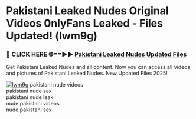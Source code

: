 # Pakistani Leaked Nudes Original Videos 0nlyFans Leaked - Files Updated! (lwm9g)

<h3>🔴 CLICK HERE 🌐==►► <a href="https://tinyurl.com/4mcuefdz" rel="nofollow">Pakistani Leaked Nudes Updated Files</a></h3>

Get Pakistani Leaked Nudes and all content. Now you can access all videos and pictures of Pakistani Leaked Nudes. New Updated Files 2025!

[![lwm9g](https://i.imgur.com/StAQSOY.gif)](https://tinyurl.com/4mcuefdz)
pakistani nude videos<br>
pakistani nude sex<br>
pakistani nude leak<br>
nude pakistani videos<br>
nude pakistani sex